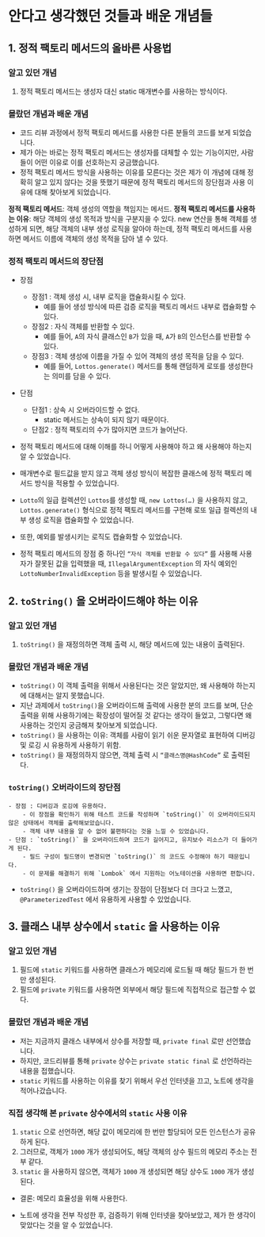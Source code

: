 # 안다고 생각했던 것들과 배운 개념들

## 1. 정적 팩토리 메서드의 올바른 사용법

### 알고 있던 개념

1. 정적 팩토리 메서드는 생성자 대신 static 매개변수를 사용하는 방식이다.

### 몰랐던 개념과 배운 개념

- 코드 리뷰 과정에서 정적 팩토리 메서드를 사용한 다른 분들의 코드를 보게 되었습니다.
- 제가 아는 바로는 정적 팩토리 메서드는 생성자를 대체할 수 있는 기능이지만, 사람들이 어떤 이유로 이를 선호하는지 궁금했습니다.
- 정적 팩토리 메서드 방식을 사용하는 이유를 모른다는 것은 제가 이 개념에 대해 정확히 알고 있지 않다는 것을 뜻했기 때문에 정적 팩토리 메서드의 장단점과 사용 이유에 대해 찾아보게 되었습니다.

**정적 팩토리 메서드**: 객체 생성의 역할을 책임지는 메서드.
**정적 팩토리 메서드를 사용하는 이유**: 해당 객체의 생성 목적과 방식을 구분지을 수 있다.
new 연산을 통해 객체를 생성하게 되면, 해당 객체의 내부 생성 로직을 알아야 하는데, 정적 팩토리 메서드를 사용하면 메서드 이름에 객체의 생성 목적을 담아 낼 수 있다.

### 정적 팩토리 메서드의 장단점

- 장점
    - 장점1 : 객체 생성 시, 내부 로직을 캡슐화시킬 수 있다.
        - 예를 들어 생성 방식에 따른 검증 로직을 팩토리 메서드 내부로 캡슐화할 수 있다.
    - 장점2 : 자식 객체를 반환할 수 있다.
        - 예를 들어, `A`의 자식 클래스인 `B`가 있을 때, `A`가 `B`의 인스턴스를 반환할 수 있다.
    - 장점3 : 객체 생성에 이름을 가질 수 있어 객체의 생성 목적을 담을 수 있다.
        - 예를 들어, `Lottos.generate()` 메서드를 통해 랜덤하게 로또를 생성한다는 의미를 담을 수 있다.

- 단점
    - 단점1 : 상속 시 오버라이드할 수 없다.
        - static 메서드는 상속이 되지 않기 때문이다.
    - 단점2 : 정적 팩토리의 수가 많아지면 코드가 늘어난다.

- 정적 팩토리 메서드에 대해 이해를 하니 어떻게 사용해야 하고 왜 사용해야 하는지 알 수 있었습니다.
- 매개변수로 필드값을 받지 않고 객체 생성 방식이 복잡한 클래스에 정적 팩토리 메서드 방식을 적용할 수 있었습니다.
- `Lotto`의 일급 컬렉션인 `Lottos`를 생성할 때, `new Lottos(…)` 을 사용하지 않고, `Lottos.generate()` 형식으로 정적 팩토리 메서드를 구현해 로또 일급 컬렉션의 내부 생성
  로직을
  캡슐화할 수 있었습니다.
- 또한, 예외를 발생시키는 로직도 캡슐화할 수 있었습니다.
- 정적 팩토리 메서드의 장점 중 하나인 `“자식 객체를 반환할 수 있다”` 를 사용해 사용자가 잘못된 값을 입력했을 때, `IllegalArgumentException` 의 자식 예외인
  `LottoNumberInvalidException` 등을 발생시킬 수 있었습니다.

## 2. `toString()` 을 오버라이드해야 하는 이유

### 알고 있던 개념

1. `toString()` 을 재정의하면 객체 출력 시, 해당 메서드에 있는 내용이 출력된다.

### 몰랐던 개념과 배운 개념

- `toString()` 이 객체 출력을 위해서 사용된다는 것은 알았지만, 왜 사용해야 하는지에 대해서는 알지 못했습니다.
- 지난 과제에서 `toString()`을 오버라이드해 출력에 사용한 분의 코드를 보며, 단순 출력을 위해 사용하기에는 확장성이 떨어질 것 같다는 생각이 들었고, 그렇다면 왜 사용하는 것인지 궁금해져 찾아보게
  되었습니다.
- `toString()` 을 사용하는 이유: 객체를 사람이 읽기 쉬운 문자열로 표현하여 디버깅 및 로깅 시 유용하게 사용하기 위함.
- `toString()` 을 재정의하지 않으면, 객체 출력 시 `“클래스명@HashCode”` 로 출력된다.

### `toString()` 오버라이드의 장단점

    - 장점 : 디버깅과 로깅에 유용하다.
        - 이 장점을 확인하기 위해 테스트 코드를 작성하며 `toString()` 이 오버라이드되지 않은 상태에서 객체를 출력해보았습니다.
        - 객체 내부 내용을 알 수 없어 불편하다는 것을 느낄 수 있었습니다.
    - 단점 : `toString()` 을 오버라이드하며 코드가 길어지고, 유지보수 리소스가 더 들어가게 된다.
        - 필드 구성이 필드명이 변경되면 `toString()` 의 코드도 수정해야 하기 때문입니다.
        - 이 문제를 해결하기 위해 `Lombok` 에서 지원하는 어노테이션을 사용하면 편합니다.

- `toString()` 을 오버라이드하며 생기는 장점이 단점보다 더 크다고 느꼈고, `@ParameterizedTest` 에서 유용하게 사용할 수 있었습니다.

## 3. 클래스 내부 상수에서 `static` 을 사용하는 이유

### 알고 있던 개념

1. 필드에 `static` 키워드를 사용하면 클래스가 메모리에 로드될 때 해당 필드가 한 번만 생성된다.
2. 필드에 `private` 키워드를 사용하면 외부에서 해당 필드에 직접적으로 접근할 수 없다.

### 몰랐던 개념과 배운 개념

- 저는 지금까지 클래스 내부에서 상수를 저장할 때, `private final` 로만 선언했습니다.
- 하지만, 코드리뷰를 통해 `private` 상수는 `private static final` 로 선언하라는 내용을 접했습니다.
- `static` 키워드를 사용하는 이유를 찾기 위해서 우선 인터넷을 끄고, 노트에 생각을 적어나갔습니다.

### 직접 생각해 본 `private` 상수에서의 `static` 사용 이유

1. `static` 으로 선언하면, 해당 값이 메모리에 한 번만 할당되어 모든 인스턴스가 공유하게 된다.
2. 그러므로, 객체가 `1000` 개가 생성되어도, 해당 객체의 상수 필드의 메모리 주소는 전부 같다.
3. `static` 을 사용하지 않으면, 객체가 `1000` 개 생성되면 해당 상수도 `1000` 개가 생성된다.

- 결론: 메모리 효율성을 위해 사용한다.

- 노트에 생각을 전부 작성한 후, 검증하기 위해 인터넷을 찾아보았고, 제가 한 생각이 맞았다는 것을 알 수 있었습니다.